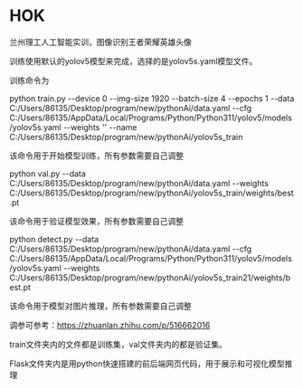 # HOK

兰州理工人工智能实训，图像识别王者荣耀英雄头像

训练使用默认的yolov5模型来完成，选择的是yolov5s.yaml模型文件。

训练命令为

python train.py --device 0 --img-size 1920 --batch-size 4 --epochs 1 --data C:/Users/86135/Desktop/program/new/pythonAi/data.yaml --cfg C:/Users/86135/AppData/Local/Programs/Python/Python311/yolov5/models/yolov5s.yaml --weights '' --name C:/Users/86135/Desktop/program/new/pythonAi/yolov5s_train

该命令用于开始模型训练，所有参数需要自己调整

python val.py --data C:/Users/86135/Desktop/program/new/pythonAi/data.yaml --weights C:/Users/86135/Desktop/program/new/pythonAi/yolov5s_train/weights/best.pt

该命令用于验证模型效果，所有参数需要自己调整

python detect.py --data C:/Users/86135/Desktop/program/new/pythonAi/data.yaml --cfg C:/Users/86135/AppData/Local/Programs/Python/Python311/yolov5/models/yolov5s.yaml --weights C:/Users/86135/Desktop/program/new/pythonAi/yolov5s_train21/weights/best.pt

该命令用于模型对图片推理，所有参数需要自己调整

调参可参考：https://zhuanlan.zhihu.com/p/516662016

train文件夹内的文件都是训练集，val文件夹内的都是验证集。

Flask文件夹内是用python快速搭建的前后端网页代码，用于展示和可视化模型推理
